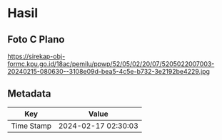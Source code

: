 # Hasil

## Foto C Plano

https://sirekap-obj-formc.kpu.go.id/18ac/pemilu/ppwp/52/05/02/20/07/5205022007003-20240215-080630--3108e09d-bea5-4c5e-b732-3e2192be4229.jpg


## Metadata

| Key        | Value               |
| ---------- | ------------------- |
| Time Stamp | 2024-02-17 02:30:03 |



